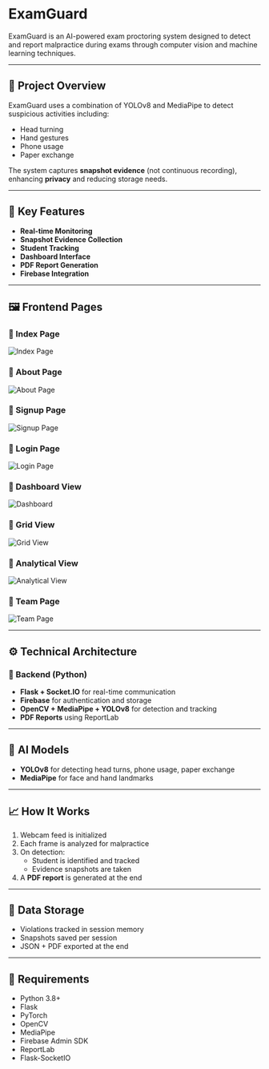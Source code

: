 # ExamGuard

ExamGuard is an AI-powered exam proctoring system designed to detect and report malpractice during exams through computer vision and machine learning techniques.

---

## 🧠 Project Overview

ExamGuard uses a combination of YOLOv8 and MediaPipe to detect suspicious activities including:
- Head turning
- Hand gestures
- Phone usage
- Paper exchange

The system captures **snapshot evidence** (not continuous recording), enhancing **privacy** and reducing storage needs.

---

## 🚀 Key Features

- **Real-time Monitoring**
- **Snapshot Evidence Collection**
- **Student Tracking**
- **Dashboard Interface**
- **PDF Report Generation**
- **Firebase Integration**

---

## 🖼️ Frontend Pages

### 🔹 Index Page
![Index Page](examguard/static/assets/index.png)

### 🔹 About Page
![About Page](examguard/static/assets/about.png)

### 🔹 Signup Page
![Signup Page](examguard/static/assets/signup.png)

### 🔹 Login Page
![Login Page](examguard/static/assets/login.png)

### 🔹 Dashboard View
![Dashboard](examguard/static/assets/dashboard1.png)

### 🔹 Grid View
![Grid View](examguard/static/assets/gridview.png)

### 🔹 Analytical View
![Analytical View](examguard/static/assets/analyticalview.png)

### 🔹 Team Page
![Team Page](examguard/static/assets/team.png)

---

## ⚙️ Technical Architecture

### 🐍 Backend (Python)

- **Flask + Socket.IO** for real-time communication  
- **Firebase** for authentication and storage  
- **OpenCV + MediaPipe + YOLOv8** for detection and tracking  
- **PDF Reports** using ReportLab

---

## 🧠 AI Models

- **YOLOv8** for detecting head turns, phone usage, paper exchange  
- **MediaPipe** for face and hand landmarks  

---

## 📈 How It Works

1. Webcam feed is initialized
2. Each frame is analyzed for malpractice
3. On detection:
   - Student is identified and tracked
   - Evidence snapshots are taken
4. A **PDF report** is generated at the end

---

## 📁 Data Storage

- Violations tracked in session memory
- Snapshots saved per session
- JSON + PDF exported at the end

---

## 💾 Requirements

- Python 3.8+
- Flask
- PyTorch
- OpenCV
- MediaPipe
- Firebase Admin SDK
- ReportLab
- Flask-SocketIO

